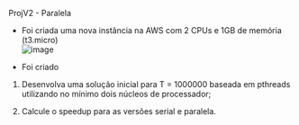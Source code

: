 ProjV2 - Paralela
- Foi criada uma nova instância na AWS com 2 CPUs e 1GB de memória (t3.micro)  
![image](https://user-images.githubusercontent.com/73514316/196544020-b1cd3d3a-1fae-4519-b923-b869a1f2520c.png)

- Foi criado 


1) Desenvolva uma solução inicial para T = 1000000 baseada em pthreads utilizando no mínimo dois núcleos de processador;

2) Calcule o speedup para as versões serial e paralela.
